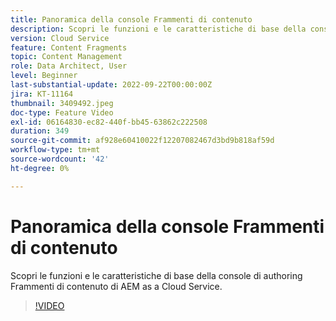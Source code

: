 ```yaml
---
title: Panoramica della console Frammenti di contenuto
description: Scopri le funzioni e le caratteristiche di base della console di authoring Frammenti di contenuto di AEM as a Cloud Service.
version: Cloud Service
feature: Content Fragments
topic: Content Management
role: Data Architect, User
level: Beginner
last-substantial-update: 2022-09-22T00:00:00Z
jira: KT-11164
thumbnail: 3409492.jpeg
doc-type: Feature Video
exl-id: 06164830-ec82-440f-bb45-63862c222508
duration: 349
source-git-commit: af928e60410022f12207082467d3bd9b818af59d
workflow-type: tm+mt
source-wordcount: '42'
ht-degree: 0%

---
```


# Panoramica della console Frammenti di contenuto

Scopri le funzioni e le caratteristiche di base della console di authoring Frammenti di contenuto di AEM as a Cloud Service.

>[!VIDEO](https://video.tv.adobe.com/v/3409492?quality=12&learn=on)
